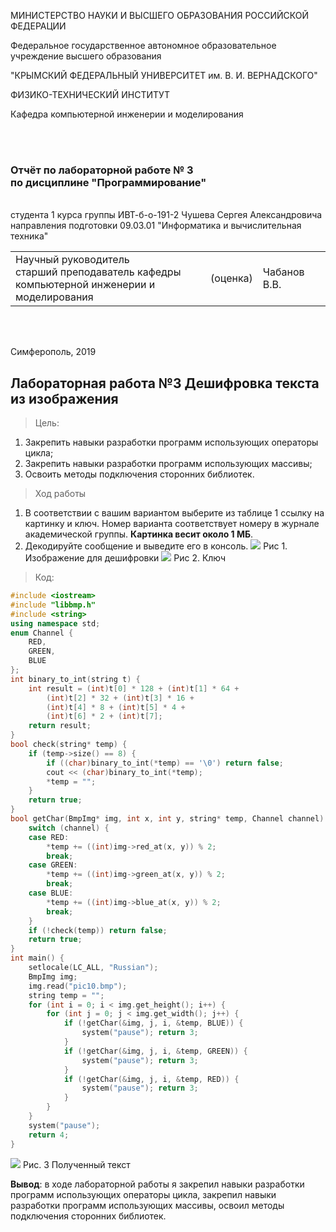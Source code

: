 
МИНИСТЕРСТВО НАУКИ  И ВЫСШЕГО ОБРАЗОВАНИЯ РОССИЙСКОЙ ФЕДЕРАЦИИ			

Федеральное государственное автономное образовательное учреждение высшего образования  

"КРЫМСКИЙ ФЕДЕРАЛЬНЫЙ УНИВЕРСИТЕТ им. В. И. ВЕРНАДСКОГО"  

ФИЗИКО-ТЕХНИЧЕСКИЙ ИНСТИТУТ  

Кафедра компьютерной инженерии и моделирования

<br><br/>

### Отчёт по лабораторной работе № 3 <br/> по дисциплине "Программирование"

<br/>
студента 1 курса группы ИВТ-б-о-191-2
Чушева Сергея Александровича
направления подготовки 09.03.01 "Информатика и вычислительная техника"  
<br/>

<table>
<tr><td>Научный руководитель<br/> старший преподаватель кафедры<br/> компьютерной инженерии и моделирования</td>
<td>(оценка)</td>
<td>Чабанов В.В.</td>
</tr>
</table>
<br/><br/>


Симферополь, 2019

## Лабораторная работа №3   Дешифровка текста из изображения

>Цель:

1. Закрепить навыки разработки программ использующих операторы цикла;
2. Закрепить навыки разработки программ использующих массивы;
3. Освоить методы подключения сторонних библиотек.


>Ход работы

1. В соответствии с вашим вариантом выберите из таблице 1 ссылку на картинку и ключ. Номер варианта соответствует номеру в журнале академической группы. **Картинка весит около 1 МБ**.
2. Декодируйте сообщение и выведите его в консоль.
![](https://github.com/Sergey-Chushev/Lab/blob/master/LabWork%233/Screen/pic10.jpg?raw=true)
Рис 1. Изображение для дешифровки
![](https://github.com/Sergey-Chushev/Lab/blob/master/LabWork%233/Screen/Ключ.jpg?raw=true)
Рис 2. Ключ
>Код:
```C++
#include <iostream>
#include "libbmp.h"
#include <string>
using namespace std;
enum Channel {
	RED,
	GREEN,
	BLUE
};
int binary_to_int(string t) {
	int result = (int)t[0] * 128 + (int)t[1] * 64 +
		(int)t[2] * 32 + (int)t[3] * 16 +
		(int)t[4] * 8 + (int)t[5] * 4 +
		(int)t[6] * 2 + (int)t[7];
	return result;
}
bool check(string* temp) {
	if (temp->size() == 8) {
		if ((char)binary_to_int(*temp) == '\0') return false;
		cout << (char)binary_to_int(*temp);
		*temp = "";
	}
	return true;
}
bool getChar(BmpImg* img, int x, int y, string* temp, Channel channel) {
	switch (channel) {
	case RED:
		*temp += ((int)img->red_at(x, y)) % 2;
		break;
	case GREEN:
		*temp += ((int)img->green_at(x, y)) % 2;
		break;
	case BLUE:
		*temp += ((int)img->blue_at(x, y)) % 2;
		break;
	}
	if (!check(temp)) return false;
	return true;
}
int main() {
	setlocale(LC_ALL, "Russian");
	BmpImg img;
	img.read("pic10.bmp");
	string temp = "";
	for (int i = 0; i < img.get_height(); i++) {
		for (int j = 0; j < img.get_width(); j++) {
			if (!getChar(&img, j, i, &temp, BLUE)) {
				system("pause"); return 3;
			}
			if (!getChar(&img, j, i, &temp, GREEN)) {
				system("pause"); return 3;
			}
			if (!getChar(&img, j, i, &temp, RED)) {
				system("pause"); return 3;
			}
		}
	}
	system("pause");
	return 4;
}
```


![](https://github.com/Sergey-Chushev/Lab/blob/master/LabWork%233/Screen/текст.jpg?raw=true)
Рис. 3 Полученный текст

**Вывод**: в ходе лабораторной работы я закрепил навыки разработки программ использующих операторы цикла, закрепил навыки разработки программ использующих массивы, освоил методы подключения сторонних библиотек.